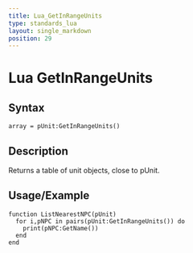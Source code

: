 ```yaml
---
title: Lua_GetInRangeUnits
type: standards_lua
layout: single_markdown
position: 29
---
```


# Lua GetInRangeUnits

## Syntax

```
array = pUnit:GetInRangeUnits()
```

## Description

Returns a table of unit objects, close to pUnit.

## Usage/Example

```
function ListNearestNPC(pUnit)
  for i,pNPC in pairs(pUnit:GetInRangeUnits()) do
    print(pNPC:GetName())
  end
end
```